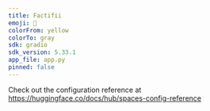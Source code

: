 ```yaml
---
title: Factifii
emoji: 🐠
colorFrom: yellow
colorTo: gray
sdk: gradio
sdk_version: 5.33.1
app_file: app.py
pinned: false
---
```


Check out the configuration reference at https://huggingface.co/docs/hub/spaces-config-reference
